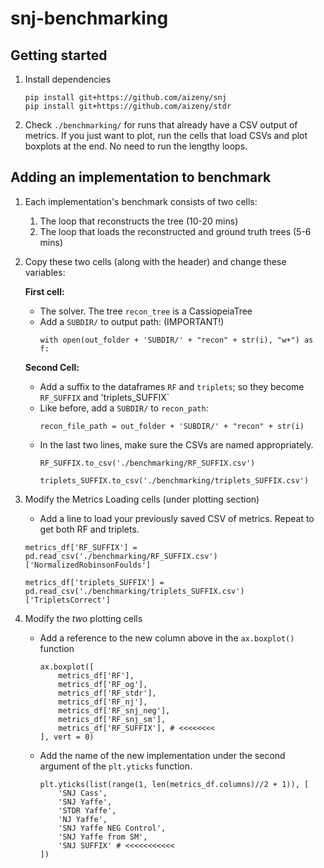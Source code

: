 # snj-benchmarking
## Getting started
1. Install dependencies
    ```
    pip install git+https://github.com/aizeny/snj
    pip install git+https://github.com/aizeny/stdr
    ``` 
2. Check `./benchmarking/` for runs that already have a CSV output of metrics. If you just want to plot, run the cells that load CSVs and plot boxplots at the end. No need to run the lengthy loops.
## Adding an implementation to benchmark
1. Each implementation's benchmark consists of two cells:
    1. The loop that reconstructs the tree (10-20 mins)
    2. The loop that loads the reconstructed and ground truth trees (5-6 mins)
2. Copy these two cells (along with the header) and change these variables:

    **First cell:**
    - The solver. The tree `recon_tree` is a CassiopeiaTree
    - Add a `SUBDIR/` to output path: (IMPORTANT!)
        ```
        with open(out_folder + 'SUBDIR/' + "recon" + str(i), "w+") as f:
        ```
    **Second Cell:**
    - Add a suffix to the dataframes `RF` and `triplets`; so they become `RF_SUFFIX` and 'triplets_SUFFIX`
    - Like before, add a `SUBDIR/` to `recon_path`:
        ```
        recon_file_path = out_folder + 'SUBDIR/' + "recon" + str(i)
        ```
    - In the last two lines, make sure the CSVs are named appropriately.
        ```
        RF_SUFFIX.to_csv('./benchmarking/RF_SUFFIX.csv')

        triplets_SUFFIX.to_csv('./benchmarking/triplets_SUFFIX.csv')
        ```
3. Modify the Metrics Loading cells (under plotting section)
    - Add a line to load your previously saved CSV of metrics. Repeat to get both RF and triplets.
    ```
    metrics_df['RF_SUFFIX'] = pd.read_csv('./benchmarking/RF_SUFFIX.csv')['NormalizedRobinsonFoulds']

    metrics_df['triplets_SUFFIX'] = pd.read_csv('./benchmarking/triplets_SUFFIX.csv')['TripletsCorrect']
    ```
4. Modify the *two* plotting cells
    - Add a reference to the new column above in the `ax.boxplot()` function
        ```
        ax.boxplot([
            metrics_df['RF'], 
            metrics_df['RF_og'], 
            metrics_df['RF_stdr'],
            metrics_df['RF_nj'],
            metrics_df['RF_snj_neg'],
            metrics_df['RF_snj_sm'],
            metrics_df['RF_SUFFIX'], # <<<<<<<<
        ], vert = 0)
        ```
    - Add the name of the new implementation under the second argument of the `plt.yticks` function.
        ```
        plt.yticks(list(range(1, len(metrics_df.columns)//2 + 1)), [
            'SNJ Cass', 
            'SNJ Yaffe', 
            'STDR Yaffe',
            'NJ Yaffe',
            'SNJ Yaffe NEG Control',
            'SNJ Yaffe from SM',
            'SNJ SUFFIX' # <<<<<<<<<<<
        ])
        ```
